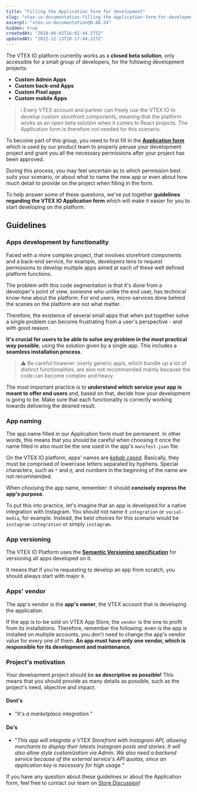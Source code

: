 ```yaml
---
title: "Filling the Application form for development"
slug: "vtex-io-documentation-filling-the-application-form-for-development"
excerpt: "vtex.io-documentation@0.88.24"
hidden: true
createdAt: "2020-06-03T16:02:44.275Z"
updatedAt: "2022-12-13T20:17:44.127Z"
---
```


The VTEX IO platform currently works as a **closed beta solution**, only accessible for a small group of developers, for the following development projects:

- **Custom Admin Apps**
- **Custom back-end Apps**
- **Custom Pixel apps**
- **Custom mobile Apps**

>ℹ️ Every VTEX account and partner can freely use the VTEX IO to develop custom storefront components, meaning that the platform works as an open beta solution when it comes to React projects. The Application form is therefore not needed for this scenario.

To become part of this group, you need to first fill in the [**Application form**](https://docs.google.com/forms/d/e/1FAIpQLSfhuhFxvezMhPEoFlN9yFEkUifGQlGP4HmJQgx6GP32WZchBw/viewform) which is used by our product team to properly peruse your development project and grant you all the necessary permissions after your project has been approved.

During this process, you may feel uncertain as to which permission best suits your scenario, or about what to name the new app or even about how much detail to provide on the project when filling in the form.
  
To help answer some of these questions, we've put together **guidelines regarding the VTEX IO Application form** which will make it easier for you to start developing on the platform.

## Guidelines

### Apps development by functionality

Faced with a more complex project, that involves storefront components and a back-end service, for example, developers tens to request permissions to develop multiple apps aimed at each of these well defined platform functions.

The problem with this code segmentation is that it's done from a developer's point of view, someone who unlike the end user, has technical know-how about the platform. For end users, micro-services done behind the scenes on the platform are not what matter.

Therefore, the existence of several small apps that when put together solve a single problem can become frustrating from a user's perspective - and with good reason.

**It's crucial for users to be able to solve any problem in the most practical way possible**, using the solution given by a single app. This includes a **seamless installation process**.  
  
>⚠️ Be careful however: overly generic apps, which bundle up a lot of distinct functionalities, are also not recommended mainly because the code can become complex and heavy.

The most important practice is to **understand which service your app is meant to offer end users** and, based on that, decide how your development is going to be. Make sure that each functionality is correctly working towards delivering the desired result.

### App naming

The app name filled in our Application form must be permanent. In other words, this means that you should be careful when choosing it once the name filled in also must be the one used in the app's `manifest.json` file.

On the VTEX IO platform, apps' names are *[kebab cased](https://en.wiktionary.org/wiki/kebab_case)*. Basically, they must be comprised of lowercase letters separated by hyphens. Special characters, such as `*` and `@`, and numbers in the beginning of the name are not recommended.

When choosing the app name, remember: it should **concisely express the app's purpose.**

To put this into practice, let's imagine that an app is developed for a native integration with Instagram. You should not name it `integration` or `social-media`, for example. Instead, the best choices for this scenario would be `instagram-integration` or simply `instagram`.

### App versioning

The VTEX IO Platform uses the [**Semantic Versioning specification**](https://semver.org/) for versioning all apps developed on it.

It means that if you're requesting to develop an app from scratch, you should always start with major `0`.

### Apps' vendor

The app's vendor is the **app's owner**, the VTEX account that is developing the application.

If the app is to-be sold on VTEX App Store, the `vendor` is the one to profit from its installations. Therefore, remember the following: even is the app is installed on multiple accounts, you don't need to change the app's vendor value for every one of them. **An app must have only one vendor, which is responsible for its development and maintenance**.

### Project's motivation

Your development project should be **as descriptive as possible!** This means that you should provide as many details as possible, such as the project's need, objective and impact.

#### Dont's

- "*It's a marketplace integration.*"

#### Do's

- "*This app will integrate a VTEX Storefront with Instagram API, allowing merchants to display their latests Instagram posts and stories. It will also allow style customization via Admin. We also need a backend service because of the external service's API quotas, since an application key is necessary for high usage.*"

If you have any question about these guidelines or about the Application form, feel free to contact our team on [Store Discussion](http://github.com/vtex-apps/store-discussion/)!
